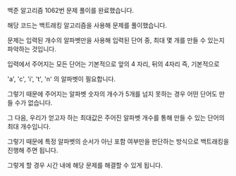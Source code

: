 백준 알고리즘 1062번 문제 풀이를 완료했습니다.

해당 코드는 백트래킹 알고리즘을 사용해 문제를 풀이했습니다.

문제는 입력된 개수의 알파벳만을 사용해 입력된 단어 중, 최대 몇 개를 만들 수 있는지 파악하는 것입니다.

입력에서 주어지는 모든 단어는 기본적으로 앞의 4 자리, 뒤의 4자리 즉, 기본적으로 

'a', 'c', 'i', 't', 'n' 의 알파벳이 필요합니다. 

그렇기 때문에 주어지는 알파벳 숫자의 개수가 5개를 넘지 못하는 경우 어떤 단어도 만들 수가 없습니다.

그 다음, 우리가 얻고자 하는 최대값은 주어진 알파벳 개수를 통해 만들 수 있는 단어의 최대 개수입니다.

그렇기 때문에 특정 알파벳의 순서가 아닌 포함 여부만을 판단하는 방식으로 백트래킹을 진행해 주면 됩니다.

그렇게 할 경우 시간 내에 해당 문제를 해결할 수 있게 됩니다.
